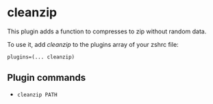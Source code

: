 # cleanzip

This plugin adds a function to compresses to zip without random data.

To use it, add _cleanzip_ to the plugins array of your zshrc file:
```
plugins=(... cleanzip)
```

## Plugin commands

* `cleanzip PATH`
